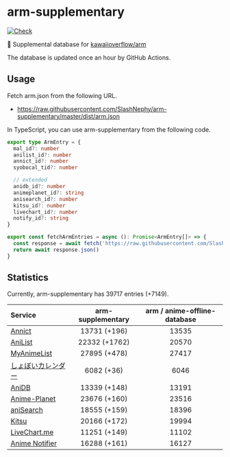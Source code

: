 # arm-supplementary

[![Check](https://github.com/SlashNephy/arm-supplementary/actions/workflows/check-node.yml/badge.svg)](https://github.com/SlashNephy/arm-supplementary/actions/workflows/check-node.yml)

💊 Supplemental database for [kawaiioverflow/arm](https://github.com/kawaiioverflow/arm)

The database is updated once an hour by GitHub Actions.

## Usage

Fetch arm.json from the following URL.

- https://raw.githubusercontent.com/SlashNephy/arm-supplementary/master/dist/arm.json

In TypeScript, you can use arm-supplementary from the following code.

```TypeScript
export type ArmEntry = {
  mal_id?: number
  anilist_id?: number
  annict_id?: number
  syobocal_tid?: number

  // extended
  anidb_id?: number
  animeplanet_id?: string
  anisearch_id?: number
  kitsu_id?: number
  livechart_id?: number
  notify_id?: string
}

export const fetchArmEntries = async (): Promise<ArmEntry[]> => {
  const response = await fetch('https://raw.githubusercontent.com/SlashNephy/arm-supplementary/master/dist/arm.json')
  return await response.json()
}
```

## Statistics

Currently, arm-supplementary has 39717 entries (+7149).

| Service                                     | arm-supplementary | arm / anime-offline-database |
| :------------------------------------------ | :---------------: | :--------------------------: |
| [Annict](https://annict.com)                |   13731 (+196)    |            13535             |
| [AniList](https://anilist.co)               |   22332 (+1762)   |            20570             |
| [MyAnimeList](https://myanimelist.net)      |   27895 (+478)    |            27417             |
| [しょぼいカレンダー](https://cal.syoboi.jp) |    6082 (+36)     |             6046             |
| [AniDB](https://anidb.net)                  |   13339 (+148)    |            13191             |
| [Anime-Planet](https://anime-planet.com)    |   23676 (+160)    |            23516             |
| [aniSearch](https://anisearch.com)          |   18555 (+159)    |            18396             |
| [Kitsu](https://kitsu.io)                   |   20166 (+172)    |            19994             |
| [LiveChart.me](https://livechart.me)        |   11251 (+149)    |            11102             |
| [Anime Notifier](https://notify.moe)        |   16288 (+161)    |            16127             |
